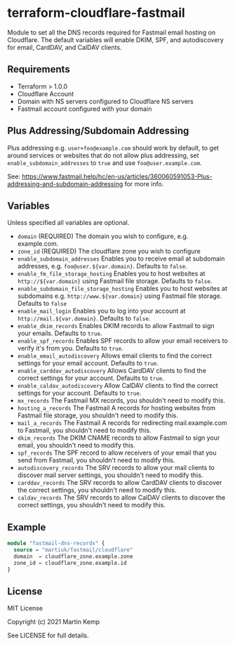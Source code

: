 # terraform-cloudflare-fastmail
Module to set all the DNS records required for Fastmail email hosting on Cloudflare.
The default variables will enable DKIM, SPF, and autodiscovery for email, CardDAV, and CalDAV clients.


## Requirements
* Terraform > 1.0.0
* Cloudflare Account
* Domain with NS servers configured to Cloudflare NS servers
* Fastmail account configured with your domain

## Plus Addressing/Subdomain Addressing
Plus addressing e.g. `user+foo@example.com` should work by default, to get around services or websites that do not allow
plus addressing, set `enable_subdomain_addresses` to `true` and use `foo@user.example.com`.

See: https://www.fastmail.help/hc/en-us/articles/360060591053-Plus-addressing-and-subdomain-addressing for more info.


## Variables
Unless specified all variables are optional.
* `domain` (REQUIRED) The domain you wish to configure, e.g. example.com.
* `zone_id` (REQUIRED) The cloudflare zone you wish to configure
* `enable_subdomain_addresses` Enables you to receive email at subdomain addresses, e.g. `foo@user.${var.domain}`. Defaults to `false`.
* `enable_fm_file_storage_hosting` Enables you to host websites at `http://${var.domain}` using Fastmail file storage. Defaults to `false`.
* `enable_subdomain_file_storage_hosting` Enables you to host websites at subdomains e.g. `http://www.${var.domain}` using Fastmail file storage. Defaults to `false`
* `enable_mail_login` Enables you to log into your account at `http://mail.${var.domain}`. Defaults to `false`.
* `enable_dkim_records` Enables DKIM records to allow Fastmail to sign your emails. Defaults to `true`.
* `enable_spf_records` Enables SPF records to allow your email receivers to verify it's from you. Defaults to `true`.
* `enable_email_autodiscovery` Allows email clients to find the correct settings for your email account. Defaults to `true`.
* `enable_carddav_autodiscovery` Allows CardDAV clients to find the correct settings for your account. Defaults to `true`.
* `enable_caldav_autodiscovery` Allow CalDAV clients to find the correct settings for your account. Defaults to `true`.
* `mx_records` The Fastmail MX records, you shouldn't need to modify this.
* `hosting_a_records` The Fastmail A records for hosting websites from Fastmail file storage, you shouldn't need to modify this.
* `mail_a_records` The Fastmail A records for redirecting mail.example.com to Fastmail, you shouldn't need to modify this.
* `dkim_records` The DKIM CNAME records to allow Fastmail to sign your email, you shouldn't need to modify this.
* `spf_records` The SPF record to allow receivers of your email that you send from Fastmail, you shouldn't need to modify this.
* `autodiscovery_records` The SRV records to allow your mail clients to discover mail server settings, you shouldn't need to modify this.
* `carddav_records` The SRV records to allow CardDAV clients to discover the correct settings, you shouldn't need to modify this.
* `caldav_records` The SRV records to allow CalDAV clients to discover the correct settings, you shouldn't need to modify this.

## Example
```terraform
module "fastmail-dns-records" {
  source = "martiuk/fastmail/cloudflare"
  domain  = cloudflare_zone.example.zone 
  zone_id = cloudflare_zone.example.id
}
```

## License
MIT License

Copyright (c) 2021 Martin Kemp

See LICENSE for full details.
